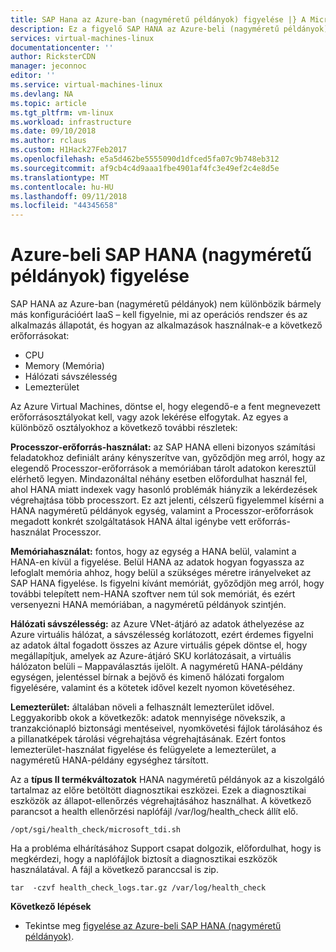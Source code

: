 ```yaml
---
title: SAP Hana az Azure-ban (nagyméretű példányok) figyelése |} A Microsoft Docs
description: Ez a figyelő SAP HANA az Azure-beli (nagyméretű példányok).
services: virtual-machines-linux
documentationcenter: ''
author: RicksterCDN
manager: jeconnoc
editor: ''
ms.service: virtual-machines-linux
ms.devlang: NA
ms.topic: article
ms.tgt_pltfrm: vm-linux
ms.workload: infrastructure
ms.date: 09/10/2018
ms.author: rclaus
ms.custom: H1Hack27Feb2017
ms.openlocfilehash: e5a5d462be5555090d1dfced5fa07c9b748eb312
ms.sourcegitcommit: af9cb4c4d9aaa1fbe4901af4fc3e49ef2c4e8d5e
ms.translationtype: MT
ms.contentlocale: hu-HU
ms.lasthandoff: 09/11/2018
ms.locfileid: "44345658"
---
```

# <a name="how-to-monitor-sap-hana-large-instances-on-azure"></a>Azure-beli SAP HANA (nagyméretű példányok) figyelése

SAP HANA az Azure-ban (nagyméretű példányok) nem különbözik bármely más konfigurációért IaaS – kell figyelnie, mi az operációs rendszer és az alkalmazás állapotát, és hogyan az alkalmazások használnak-e a következő erőforrásokat:

- CPU
- Memory (Memória)
- Hálózati sávszélesség
- Lemezterület

Az Azure Virtual Machines, döntse el, hogy elegendő-e a fent megnevezett erőforrásosztályokat kell, vagy azok lekérése elfogytak. Az egyes a különböző osztályokhoz a következő további részletek:

**Processzor-erőforrás-használat:** az SAP HANA elleni bizonyos számítási feladatokhoz definiált arány kényszerítve van, győződjön meg arról, hogy az elegendő Processzor-erőforrások a memóriában tárolt adatokon keresztül elérhető legyen. Mindazonáltal néhány esetben előfordulhat használ fel, ahol HANA miatt indexek vagy hasonló problémák hiányzik a lekérdezések végrehajtása több processzort. Ez azt jelenti, célszerű figyelemmel kísérni a HANA nagyméretű példányok egység, valamint a Processzor-erőforrások megadott konkrét szolgáltatások HANA által igénybe vett erőforrás-használat Processzor.

**Memóriahasználat:** fontos, hogy az egység a HANA belül, valamint a HANA-en kívül a figyelése. Belül HANA az adatok hogyan fogyassza az lefoglalt memória ahhoz, hogy belül a szükséges méretre irányelveket az SAP HANA figyelése. Is figyelni kívánt memóriát, győződjön meg arról, hogy további telepített nem-HANA szoftver nem túl sok memóriát, és ezért versenyezni HANA memóriában, a nagyméretű példányok szintjén.

**Hálózati sávszélesség:** az Azure VNet-átjáró az adatok áthelyezése az Azure virtuális hálózat, a sávszélesség korlátozott, ezért érdemes figyelni az adatok által fogadott összes az Azure virtuális gépek döntse el, hogy megállapítjuk, amelyek az Azure-átjáró SKU korlátozásait, a virtuális hálózaton belüli – Mappaválasztás ijelölt. A nagyméretű HANA-példány egységen, jelentéssel bírnak a bejövő és kimenő hálózati forgalom figyelésére, valamint és a kötetek idővel kezelt nyomon követéséhez.

**Lemezterület:** általában növeli a felhasznált lemezterület idővel. Leggyakoribb okok a következők: adatok mennyisége növekszik, a tranzakciónapló biztonsági mentéseivel, nyomkövetési fájlok tárolásához és a pillanatképek tárolási végrehajtása végrehajtásának. Ezért fontos lemezterület-használat figyelése és felügyelete a lemezterület, a nagyméretű HANA-példány egységhez társított.

Az a **típus II termékváltozatok** HANA nagyméretű példányok az a kiszolgáló tartalmaz az előre betöltött diagnosztikai eszközei. Ezek a diagnosztikai eszközök az állapot-ellenőrzés végrehajtásához használhat. A következő parancsot a health ellenőrzési naplófájl /var/log/health_check állít elő.
```
/opt/sgi/health_check/microsoft_tdi.sh
```
Ha a probléma elhárításához Support csapat dolgozik, előfordulhat, hogy is megkérdezi, hogy a naplófájlok biztosít a diagnosztikai eszközök használatával. A fájl a következő paranccsal is zip.
```
tar  -czvf health_check_logs.tar.gz /var/log/health_check
```

**Következő lépések**

- Tekintse meg [figyelése az Azure-beli SAP HANA (nagyméretű példányok)](troubleshooting-monitoring.md).